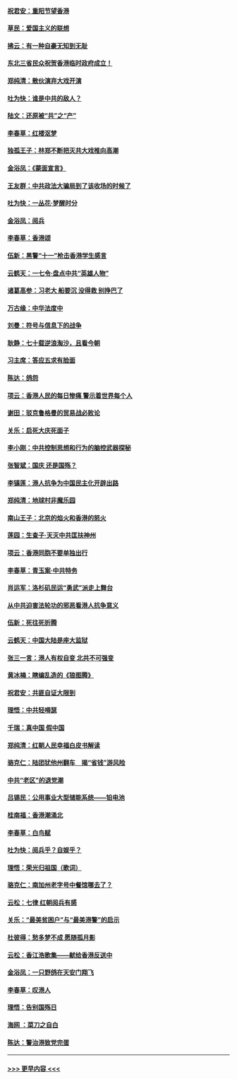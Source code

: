 #### [祝君安：重阳节望香港](../pages/nsc993/n11573190.md?t=10070833) 
#### [草民：爱国主义的联想](../pages/nsc993/n11572333.md?t=10070833) 
#### [拂云：有一种自豪无知到无耻](../pages/nsc993/n11572006.md?t=10070833) 
#### [东北三省民众祝贺香港临时政府成立！](../pages/nsc993/n11571215.md?t=10070833) 
#### [郑纯清：散伙演弃大戏开演](../pages/nsc993/n11570826.md?t=10070833) 
#### [吐为快：谁是中共的敌人？](../pages/nsc993/n11570817.md?t=10070833) 
#### [陆文：还原被“共”之“产”](../pages/nsc993/n11570798.md?t=10070833) 
#### [李春草：红楼沤梦](../pages/nsc993/n11569673.md?t=10070833) 
#### [独孤王子：林郑不断把灭共大戏推向高潮](../pages/nsc993/n11569381.md?t=10070833) 
#### [金浴凤：《蒙面宣言》](../pages/nsc993/n11569368.md?t=10070833) 
#### [王友群：中共政法大骗局到了该收场的时候了](../pages/nsc993/n11568940.md?t=10070833) 
#### [吐为快：一丛花‧梦醒时分](../pages/nsc993/n11567491.md?t=10070833) 
#### [金浴凤：阅兵](../pages/nsc993/n11567454.md?t=10070833) 
#### [李春草：香港颂](../pages/nsc993/n11567444.md?t=10070833) 
#### [伍新：黑警“十一”枪击香港学生感言](../pages/nsc993/n11567426.md?t=10070833) 
#### [云鹤天：一七令‧盘点中共“英雄人物”](../pages/nsc993/n11567091.md?t=10070833) 
#### [诸葛高参：习老大 船要沉 没得救 别挣巴了](../pages/nsc993/n11566976.md?t=10070833) 
#### [万古缘：中华法度中](../pages/nsc993/n11566726.md?t=10070833) 
#### [刘曼：符号与信息下的战争](../pages/nsc993/n11564655.md?t=10070833) 
#### [耿静：七十载逆浪淘沙，且看今朝](../pages/nsc993/n11564520.md?t=10070833) 
#### [习主席：答应五求有脸面](../pages/nsc993/n11563953.md?t=10070833) 
#### [陈达：鸽怨](../pages/nsc993/n11561879.md?t=10070833) 
#### [项云：香港人民的每日惨痛  警示着世界每个人](../pages/nsc993/n11559273.md?t=10070833) 
#### [谢田：驳克鲁格曼的贸易战必败论](../pages/nsc993/n11555840.md?t=10070833) 
#### [关乐：启死大庆死面子](../pages/nsc993/n11556823.md?t=10070833) 
#### [李小刚：中共控制思想和行为的脑控武器探秘](../pages/nsc993/n11556776.md?t=10070833) 
#### [张智斌：国庆  还是国殇？](../pages/nsc993/n11556617.md?t=10070833) 
#### [李镇莲：港人抗争为中国民主化开辟出路](../pages/nsc993/n11556570.md?t=10070833) 
#### [郑纯清：地球村非魔乐园](../pages/nsc993/n11555415.md?t=10070833) 
#### [南山王子：北京的焰火和香港的怒火](../pages/nsc993/n11555318.md?t=10070833) 
#### [莲园：生查子·天灭中共匡扶神州](../pages/nsc993/n11555302.md?t=10070833) 
#### [项云：香港同胞不要单独出行](../pages/nsc993/n11555276.md?t=10070833) 
#### [李春草：青玉案‧中共特务](../pages/nsc993/n11552356.md?t=10070833) 
#### [肖运军：洛杉矶民运“勇武”派走上舞台](../pages/nsc993/n11551595.md?t=10070833) 
#### [从中共迫害法轮功的邪恶看港人抗争意义](../pages/nsc993/n11540858.md?t=10070833) 
#### [伍新：死往死折腾](../pages/nsc993/n11550174.md?t=10070833) 
#### [云鹤天：中国大陆是座大监狱](../pages/nsc993/n11550155.md?t=10070833) 
#### [张三一言：港人有权自变 北共不可强变](../pages/nsc993/n11550132.md?t=10070833) 
#### [黄冰楠：瞎编乱造的《狼图腾》](../pages/nsc993/n11550082.md?t=10070833) 
#### [祝君安：共匪自证大限到](../pages/nsc993/n11550041.md?t=10070833) 
#### [理悟：中共轻嘚瑟](../pages/nsc993/n11547978.md?t=10070833) 
#### [千瑞：真中国 假中国](../pages/nsc993/n11547865.md?t=10070833) 
#### [郑纯清：红朝人民幸福白皮书解读](../pages/nsc993/n11547499.md?t=10070833) 
#### [骆克仁：陆团犹他州翻车　揭“省钱”游风险](../pages/nsc993/n11546977.md?t=10070833) 
#### [中共“老区”的退党潮](../pages/nsc993/n11545995.md?t=10070833) 
#### [吕锡民：公用事业大型储能系统——铅电池](../pages/nsc993/n11545701.md?t=10070833) 
#### [桂南福：香港潮涌北](../pages/nsc993/n11545682.md?t=10070833) 
#### [李春草：白鸟赋](../pages/nsc993/n11545663.md?t=10070833) 
#### [吐为快：阅兵乎？自娱乎？](../pages/nsc993/n11545625.md?t=10070833) 
#### [理悟：荣光归祖国（歌词）](../pages/nsc993/n11545616.md?t=10070833) 
#### [骆克仁：南加州老字号中餐馆哪去了？](../pages/nsc993/n11545120.md?t=10070833) 
#### [云松：七律 红朝阅兵有感](../pages/nsc993/n11542394.md?t=10070833) 
#### [关乐：“最美贫困户”与“最美港警”的启示](../pages/nsc993/n11542252.md?t=10070833) 
#### [杜彼得：愁多梦不成 愿随孤月影](../pages/nsc993/n11540296.md?t=10070833) 
#### [云松：香江浩歌集——献给香港反送中](../pages/nsc993/n11540149.md?t=10070833) 
#### [金浴凤：一只野鸽在天安门翔飞](../pages/nsc993/n11540280.md?t=10070833) 
#### [李春草：叹港人](../pages/nsc993/n11540119.md?t=10070833) 
#### [理悟：告别国殇日](../pages/nsc993/n11539610.md?t=10070833) 
#### [海网 ：菜刀之自白](../pages/nsc993/n11539597.md?t=10070833) 
#### [陈达：警治港致党完蛋](../pages/nsc993/n11538127.md?t=10070833) 

----
#### [ >>> 更早内容 <<< ](../indexes/nsc993-earlier.md)
